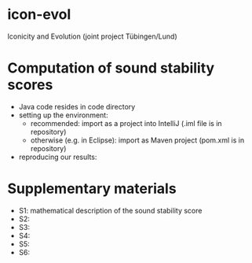 # icon-evol
Iconicity and Evolution (joint project Tübingen/Lund)

Computation of sound stability scores
===
* Java code resides in code directory
* setting up the environment:
  * recommended: import as a project into IntelliJ (.iml file is in repository)
  * otherwise (e.g. in Eclipse): import as Maven project (pom.xml is in repository)
* reproducing our results:

Supplementary materials
===
* S1: mathematical description of the sound stability score
* S2: 
* S3: 
* S4: 
* S5: 
* S6: 
